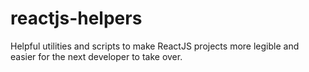 # reactjs-helpers
Helpful utilities and scripts to make ReactJS projects more legible and easier for the next developer to take over.

